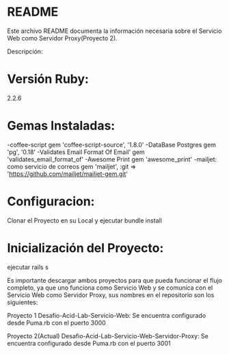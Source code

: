 # README

Este archivo README documenta la información necesaria sobre el Servicio Web como Servidor Proxy(Proyecto 2).

Descripción:

# Versión Ruby:
2.2.6

# Gemas Instaladas:
-coffee-script
gem 'coffee-script-source', '1.8.0'
-DataBase Postgres
gem 'pg', '0.18'
-Validates Email Format Of Email'
gem 'validates_email_format_of'
-Awesome Print
gem 'awesome_print'
-mailjet: como servicio de correos
gem 'mailjet', :git => 'https://github.com/mailjet/mailjet-gem.git'

# Configuracion:
Clonar el Proyecto en su Local y ejecutar bundle install

# Inicialización del Proyecto:
ejecutar rails s

Es importante descargar ambos proyectos para que pueda funcionar el flujo completo, ya que uno funciona como Servicio Web y se comunica con el Servicio Web como Servidor Proxy, sus nombres en el repositorio son los siguientes:

Proyecto 1
Desafio-Acid-Lab-Servicio-Web: Se encuentra configurado desde Puma.rb con el puerto 3000

Proyecto 2(Actual)
Desafio-Acid-Lab-Servicio-Web-Servidor-Proxy: Se encuentra configurado desde Puma.rb con el puerto 3001

